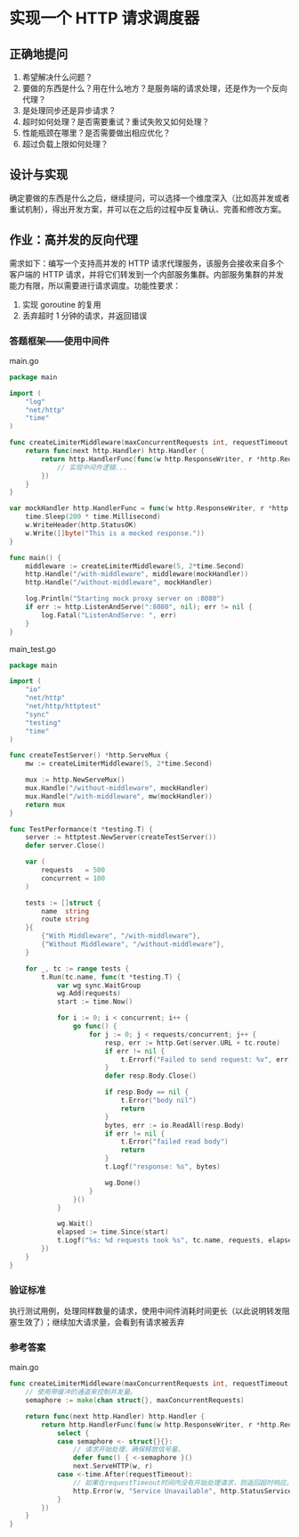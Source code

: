 # 实现一个 HTTP 请求调度器

## 正确地提问

1. 希望解决什么问题？
2. 要做的东西是什么？用在什么地方？是服务端的请求处理，还是作为一个反向代理？
3. 是处理同步还是异步请求？
4. 超时如何处理？是否需要重试？重试失败又如何处理？
5. 性能瓶颈在哪里？是否需要做出相应优化？
6. 超过负载上限如何处理？

## 设计与实现

确定要做的东西是什么之后，继续提问，可以选择一个维度深入（比如高并发或者重试机制），得出开发方案，并可以在之后的过程中反复确认、完善和修改方案。

## 作业：高并发的反向代理

需求如下：编写一个支持高并发的 HTTP 请求代理服务，该服务会接收来自多个客户端的 HTTP 请求，并将它们转发到一个内部服务集群。内部服务集群的并发能力有限，所以需要进行请求调度。功能性要求：

1. 实现 goroutine 的复用
2. 丢弃超时 1 分钟的请求，并返回错误

### 答题框架——使用中间件

main.go

```go
package main

import (
	"log"
	"net/http"
	"time"
)

func createLimiterMiddleware(maxConcurrentRequests int, requestTimeout time.Duration) func(http.Handler) http.Handler {
	return func(next http.Handler) http.Handler {
		return http.HandlerFunc(func(w http.ResponseWriter, r *http.Request) {
			// 实现中间件逻辑...
		})
	}
}

var mockHandler http.HandlerFunc = func(w http.ResponseWriter, r *http.Request) {
	time.Sleep(200 * time.Millisecond)
	w.WriteHeader(http.StatusOK)
	w.Write([]byte("This is a mocked response."))
}

func main() {
	middleware := createLimiterMiddleware(5, 2*time.Second)
	http.Handle("/with-middleware", middleware(mockHandler))
	http.Handle("/without-middleware", mockHandler)

	log.Println("Starting mock proxy server on :8080")
	if err := http.ListenAndServe(":8080", nil); err != nil {
		log.Fatal("ListenAndServe: ", err)
	}
}
```

main_test.go

```go
package main

import (
	"io"
	"net/http"
	"net/http/httptest"
	"sync"
	"testing"
	"time"
)

func createTestServer() *http.ServeMux {
	mw := createLimiterMiddleware(5, 2*time.Second)

	mux := http.NewServeMux()
	mux.Handle("/without-middleware", mockHandler)
	mux.Handle("/with-middleware", mw(mockHandler))
	return mux
}

func TestPerformance(t *testing.T) {
	server := httptest.NewServer(createTestServer())
	defer server.Close()

	var (
		requests   = 500
		concurrent = 100
	)

	tests := []struct {
		name  string
		route string
	}{
		{"With Middleware", "/with-middleware"},
		{"Without Middleware", "/without-middleware"},
	}

	for _, tc := range tests {
		t.Run(tc.name, func(t *testing.T) {
			var wg sync.WaitGroup
			wg.Add(requests)
			start := time.Now()

			for i := 0; i < concurrent; i++ {
				go func() {
					for j := 0; j < requests/concurrent; j++ {
						resp, err := http.Get(server.URL + tc.route)
						if err != nil {
							t.Errorf("Failed to send request: %v", err)
						}
						defer resp.Body.Close()

						if resp.Body == nil {
							t.Error("body nil")
							return
						}
						bytes, err := io.ReadAll(resp.Body)
						if err != nil {
							t.Error("failed read body")
							return
						}
						t.Logf("response: %s", bytes)

						wg.Done()
					}
				}()
			}

			wg.Wait()
			elapsed := time.Since(start)
			t.Logf("%s: %d requests took %s", tc.name, requests, elapsed)
		})
	}
}
```

### 验证标准

执行测试用例，处理同样数量的请求，使用中间件消耗时间更长（以此说明转发阻塞生效了）；继续加大请求量，会看到有请求被丢弃

### 参考答案

main.go

```go
func createLimiterMiddleware(maxConcurrentRequests int, requestTimeout time.Duration) func(http.Handler) http.Handler {
	// 使用带缓冲的通道来控制并发量。
	semaphore := make(chan struct{}, maxConcurrentRequests)

	return func(next http.Handler) http.Handler {
		return http.HandlerFunc(func(w http.ResponseWriter, r *http.Request) {
			select {
			case semaphore <- struct{}{}:
				// 请求开始处理，确保释放信号量。
				defer func() { <-semaphore }()
				next.ServeHTTP(w, r)
			case <-time.After(requestTimeout):
				// 如果在requestTimeout时间内没有开始处理请求，则返回超时响应。
				http.Error(w, "Service Unavailable", http.StatusServiceUnavailable)
			}
		})
	}
}
```
